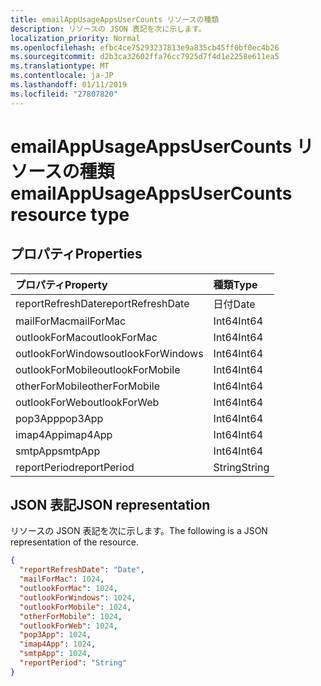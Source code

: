 ```yaml
---
title: emailAppUsageAppsUserCounts リソースの種類
description: リソースの JSON 表記を次に示します。
localization_priority: Normal
ms.openlocfilehash: efbc4ce75293237813e9a835cb45ff0bf0ec4b26
ms.sourcegitcommit: d2b3ca32602ffa76cc7925d7f4d1e2258e611ea5
ms.translationtype: MT
ms.contentlocale: ja-JP
ms.lasthandoff: 01/11/2019
ms.locfileid: "27807820"
---
```

# <a name="emailappusageappsusercounts-resource-type"></a><span data-ttu-id="2018c-103">emailAppUsageAppsUserCounts リソースの種類</span><span class="sxs-lookup"><span data-stu-id="2018c-103">emailAppUsageAppsUserCounts resource type</span></span>

## <a name="properties"></a><span data-ttu-id="2018c-104">プロパティ</span><span class="sxs-lookup"><span data-stu-id="2018c-104">Properties</span></span>

| <span data-ttu-id="2018c-105">プロパティ</span><span class="sxs-lookup"><span data-stu-id="2018c-105">Property</span></span>          | <span data-ttu-id="2018c-106">種類</span><span class="sxs-lookup"><span data-stu-id="2018c-106">Type</span></span>   |
| :---------------- | :----- |
| <span data-ttu-id="2018c-107">reportRefreshDate</span><span class="sxs-lookup"><span data-stu-id="2018c-107">reportRefreshDate</span></span> | <span data-ttu-id="2018c-108">日付</span><span class="sxs-lookup"><span data-stu-id="2018c-108">Date</span></span>   |
| <span data-ttu-id="2018c-109">mailForMac</span><span class="sxs-lookup"><span data-stu-id="2018c-109">mailForMac</span></span>        | <span data-ttu-id="2018c-110">Int64</span><span class="sxs-lookup"><span data-stu-id="2018c-110">Int64</span></span>  |
| <span data-ttu-id="2018c-111">outlookForMac</span><span class="sxs-lookup"><span data-stu-id="2018c-111">outlookForMac</span></span>     | <span data-ttu-id="2018c-112">Int64</span><span class="sxs-lookup"><span data-stu-id="2018c-112">Int64</span></span>  |
| <span data-ttu-id="2018c-113">outlookForWindows</span><span class="sxs-lookup"><span data-stu-id="2018c-113">outlookForWindows</span></span> | <span data-ttu-id="2018c-114">Int64</span><span class="sxs-lookup"><span data-stu-id="2018c-114">Int64</span></span>  |
| <span data-ttu-id="2018c-115">outlookForMobile</span><span class="sxs-lookup"><span data-stu-id="2018c-115">outlookForMobile</span></span>  | <span data-ttu-id="2018c-116">Int64</span><span class="sxs-lookup"><span data-stu-id="2018c-116">Int64</span></span>  |
| <span data-ttu-id="2018c-117">otherForMobile</span><span class="sxs-lookup"><span data-stu-id="2018c-117">otherForMobile</span></span>    | <span data-ttu-id="2018c-118">Int64</span><span class="sxs-lookup"><span data-stu-id="2018c-118">Int64</span></span>  |
| <span data-ttu-id="2018c-119">outlookForWeb</span><span class="sxs-lookup"><span data-stu-id="2018c-119">outlookForWeb</span></span>     | <span data-ttu-id="2018c-120">Int64</span><span class="sxs-lookup"><span data-stu-id="2018c-120">Int64</span></span>  |
| <span data-ttu-id="2018c-121">pop3App</span><span class="sxs-lookup"><span data-stu-id="2018c-121">pop3App</span></span>           | <span data-ttu-id="2018c-122">Int64</span><span class="sxs-lookup"><span data-stu-id="2018c-122">Int64</span></span>  |
| <span data-ttu-id="2018c-123">imap4App</span><span class="sxs-lookup"><span data-stu-id="2018c-123">imap4App</span></span>          | <span data-ttu-id="2018c-124">Int64</span><span class="sxs-lookup"><span data-stu-id="2018c-124">Int64</span></span>  |
| <span data-ttu-id="2018c-125">smtpApp</span><span class="sxs-lookup"><span data-stu-id="2018c-125">smtpApp</span></span>           | <span data-ttu-id="2018c-126">Int64</span><span class="sxs-lookup"><span data-stu-id="2018c-126">Int64</span></span>  |
| <span data-ttu-id="2018c-127">reportPeriod</span><span class="sxs-lookup"><span data-stu-id="2018c-127">reportPeriod</span></span>      | <span data-ttu-id="2018c-128">String</span><span class="sxs-lookup"><span data-stu-id="2018c-128">String</span></span> |

## <a name="json-representation"></a><span data-ttu-id="2018c-129">JSON 表記</span><span class="sxs-lookup"><span data-stu-id="2018c-129">JSON representation</span></span>

<span data-ttu-id="2018c-130">リソースの JSON 表記を次に示します。</span><span class="sxs-lookup"><span data-stu-id="2018c-130">The following is a JSON representation of the resource.</span></span>

<!-- {
  "blockType": "resource",
  "@odata.type": "microsoft.graph.emailAppUsageAppsUserCounts"
} -->

```json
{
  "reportRefreshDate": "Date", 
  "mailForMac": 1024, 
  "outlookForMac": 1024, 
  "outlookForWindows": 1024, 
  "outlookForMobile": 1024, 
  "otherForMobile": 1024, 
  "outlookForWeb": 1024, 
  "pop3App": 1024, 
  "imap4App": 1024, 
  "smtpApp": 1024, 
  "reportPeriod": "String"
}
```
